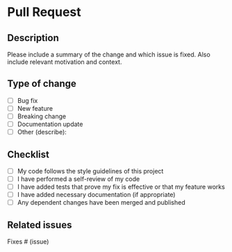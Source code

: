 # Pull Request

## Description
Please include a summary of the change and which issue is fixed. Also include relevant motivation and context.

## Type of change
- [ ] Bug fix
- [ ] New feature
- [ ] Breaking change
- [ ] Documentation update
- [ ] Other (describe):

## Checklist
- [ ] My code follows the style guidelines of this project
- [ ] I have performed a self-review of my code
- [ ] I have added tests that prove my fix is effective or that my feature works
- [ ] I have added necessary documentation (if appropriate)
- [ ] Any dependent changes have been merged and published

## Related issues
Fixes # (issue) 